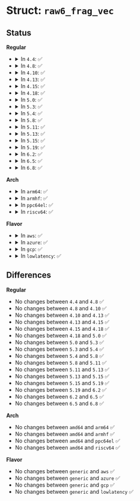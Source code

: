 # Struct: <code>raw6_frag_vec</code>

## Status
<b>Regular</b>
<ul>
<li>
<details>
<summary>In <code>4.4</code>: ✅</summary>

```c
struct raw6_frag_vec {
    struct msghdr *msg;
    int hlen;
    char c[4];
};
```
</details>
</li>
<li>
<details>
<summary>In <code>4.8</code>: ✅</summary>

```c
struct raw6_frag_vec {
    struct msghdr *msg;
    int hlen;
    char c[4];
};
```
</details>
</li>
<li>
<details>
<summary>In <code>4.10</code>: ✅</summary>

```c
struct raw6_frag_vec {
    struct msghdr *msg;
    int hlen;
    char c[4];
};
```
</details>
</li>
<li>
<details>
<summary>In <code>4.13</code>: ✅</summary>

```c
struct raw6_frag_vec {
    struct msghdr *msg;
    int hlen;
    char c[4];
};
```
</details>
</li>
<li>
<details>
<summary>In <code>4.15</code>: ✅</summary>

```c
struct raw6_frag_vec {
    struct msghdr *msg;
    int hlen;
    char c[4];
};
```
</details>
</li>
<li>
<details>
<summary>In <code>4.18</code>: ✅</summary>

```c
struct raw6_frag_vec {
    struct msghdr *msg;
    int hlen;
    char c[4];
};
```
</details>
</li>
<li>
<details>
<summary>In <code>5.0</code>: ✅</summary>

```c
struct raw6_frag_vec {
    struct msghdr *msg;
    int hlen;
    char c[4];
};
```
</details>
</li>
<li>
<details>
<summary>In <code>5.3</code>: ✅</summary>

```c
struct raw6_frag_vec {
    struct msghdr *msg;
    int hlen;
    char c[4];
};
```
</details>
</li>
<li>
<details>
<summary>In <code>5.4</code>: ✅</summary>

```c
struct raw6_frag_vec {
    struct msghdr *msg;
    int hlen;
    char c[4];
};
```
</details>
</li>
<li>
<details>
<summary>In <code>5.8</code>: ✅</summary>

```c
struct raw6_frag_vec {
    struct msghdr *msg;
    int hlen;
    char c[4];
};
```
</details>
</li>
<li>
<details>
<summary>In <code>5.11</code>: ✅</summary>

```c
struct raw6_frag_vec {
    struct msghdr *msg;
    int hlen;
    char c[4];
};
```
</details>
</li>
<li>
<details>
<summary>In <code>5.13</code>: ✅</summary>

```c
struct raw6_frag_vec {
    struct msghdr *msg;
    int hlen;
    char c[4];
};
```
</details>
</li>
<li>
<details>
<summary>In <code>5.15</code>: ✅</summary>

```c
struct raw6_frag_vec {
    struct msghdr *msg;
    int hlen;
    char c[4];
};
```
</details>
</li>
<li>
<details>
<summary>In <code>5.19</code>: ✅</summary>

```c
struct raw6_frag_vec {
    struct msghdr *msg;
    int hlen;
    char c[4];
};
```
</details>
</li>
<li>
<details>
<summary>In <code>6.2</code>: ✅</summary>

```c
struct raw6_frag_vec {
    struct msghdr *msg;
    int hlen;
    char c[4];
};
```
</details>
</li>
<li>
<details>
<summary>In <code>6.5</code>: ✅</summary>

```c
struct raw6_frag_vec {
    struct msghdr *msg;
    int hlen;
    char c[4];
};
```
</details>
</li>
<li>
<details>
<summary>In <code>6.8</code>: ✅</summary>

```c
struct raw6_frag_vec {
    struct msghdr *msg;
    int hlen;
    char c[4];
};
```
</details>
</li>
</ul>
<b>Arch</b>
<ul>
<li>
<details>
<summary>In <code>arm64</code>: ✅</summary>

```c
struct raw6_frag_vec {
    struct msghdr *msg;
    int hlen;
    char c[4];
};
```
</details>
</li>
<li>
<details>
<summary>In <code>armhf</code>: ✅</summary>

```c
struct raw6_frag_vec {
    struct msghdr *msg;
    int hlen;
    char c[4];
};
```
</details>
</li>
<li>
<details>
<summary>In <code>ppc64el</code>: ✅</summary>

```c
struct raw6_frag_vec {
    struct msghdr *msg;
    int hlen;
    char c[4];
};
```
</details>
</li>
<li>
<details>
<summary>In <code>riscv64</code>: ✅</summary>

```c
struct raw6_frag_vec {
    struct msghdr *msg;
    int hlen;
    char c[4];
};
```
</details>
</li>
</ul>
<b>Flavor</b>
<ul>
<li>
<details>
<summary>In <code>aws</code>: ✅</summary>

```c
struct raw6_frag_vec {
    struct msghdr *msg;
    int hlen;
    char c[4];
};
```
</details>
</li>
<li>
<details>
<summary>In <code>azure</code>: ✅</summary>

```c
struct raw6_frag_vec {
    struct msghdr *msg;
    int hlen;
    char c[4];
};
```
</details>
</li>
<li>
<details>
<summary>In <code>gcp</code>: ✅</summary>

```c
struct raw6_frag_vec {
    struct msghdr *msg;
    int hlen;
    char c[4];
};
```
</details>
</li>
<li>
<details>
<summary>In <code>lowlatency</code>: ✅</summary>

```c
struct raw6_frag_vec {
    struct msghdr *msg;
    int hlen;
    char c[4];
};
```
</details>
</li>
</ul>

## Differences
<b>Regular</b>
<ul>
<li>
No changes between <code>4.4</code> and <code>4.8</code> ✅
</li>
<li>
No changes between <code>4.8</code> and <code>4.10</code> ✅
</li>
<li>
No changes between <code>4.10</code> and <code>4.13</code> ✅
</li>
<li>
No changes between <code>4.13</code> and <code>4.15</code> ✅
</li>
<li>
No changes between <code>4.15</code> and <code>4.18</code> ✅
</li>
<li>
No changes between <code>4.18</code> and <code>5.0</code> ✅
</li>
<li>
No changes between <code>5.0</code> and <code>5.3</code> ✅
</li>
<li>
No changes between <code>5.3</code> and <code>5.4</code> ✅
</li>
<li>
No changes between <code>5.4</code> and <code>5.8</code> ✅
</li>
<li>
No changes between <code>5.8</code> and <code>5.11</code> ✅
</li>
<li>
No changes between <code>5.11</code> and <code>5.13</code> ✅
</li>
<li>
No changes between <code>5.13</code> and <code>5.15</code> ✅
</li>
<li>
No changes between <code>5.15</code> and <code>5.19</code> ✅
</li>
<li>
No changes between <code>5.19</code> and <code>6.2</code> ✅
</li>
<li>
No changes between <code>6.2</code> and <code>6.5</code> ✅
</li>
<li>
No changes between <code>6.5</code> and <code>6.8</code> ✅
</li>
</ul>
<b>Arch</b>
<ul>
<li>
No changes between <code>amd64</code> and <code>arm64</code> ✅
</li>
<li>
No changes between <code>amd64</code> and <code>armhf</code> ✅
</li>
<li>
No changes between <code>amd64</code> and <code>ppc64el</code> ✅
</li>
<li>
No changes between <code>amd64</code> and <code>riscv64</code> ✅
</li>
</ul>
<b>Flavor</b>
<ul>
<li>
No changes between <code>generic</code> and <code>aws</code> ✅
</li>
<li>
No changes between <code>generic</code> and <code>azure</code> ✅
</li>
<li>
No changes between <code>generic</code> and <code>gcp</code> ✅
</li>
<li>
No changes between <code>generic</code> and <code>lowlatency</code> ✅
</li>
</ul>
